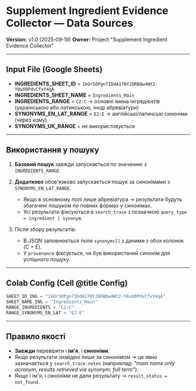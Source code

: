 # Supplement Ingredient Evidence Collector — Data Sources

**Version:** v1.0 (2025‑09‑19)
**Owner:** Project "Supplement Ingredient Evidence Collector"

---

## Input File (Google Sheets)

* **INGREDIENTS\_SHEET\_ID** = `1kOrSOPgn7IDdA170YJDRBQw4Wt2-Y8uX0PdvCfxY4qA`
* **INGREDIENTS\_SHEET\_NAME** = `Ingredients_Main`
* **INGREDIENTS\_RANGE** = `C2:C` → основні імена інгредієнтів (українською або латинською, іноді абревіатури)
* **SYNONYMS\_EN\_LAT\_RANGE** = `E2:E` → англійські/латинські синоніми (через кому)
* **SYNONYMS\_UK\_RANGE** = *не використовується*

---

## Використання у пошуку

1. **Базовий пошук** завжди запускається по значенню з `INGREDIENTS_RANGE`.
2. **Додатково** обов'язково запускається пошук за синонімами з `SYNONYMS_EN_LAT_RANGE`.

   * Якщо в основному полі лише абревіатура → результати будуть збагачені пошуком по повних формах у синонімах.
   * Усі результати фіксуються в `search_trace` з позначкою `query_type = ingredient | synonym`.
3. Після збору результатів:

   * В JSON заповнюється поле `synonyms[]` з даними з обох колонок (C + E).
   * У `provenance` фіксується, чи був використаний синонім для успішного пошуку.

---

## Colab Config (Cell @title Config)

```python
SHEET_ID_ING = "1kOrSOPgn7IDdA170YJDRBQw4Wt2-Y8uX0PdvCfxY4qA"
SHEET_NAME_ING = "Ingredients_Main"
RANGE_INGREDIENTS = "C2:C"
RANGE_SYNONYMS_EN_LAT = "E2:E"
```

---

## Правило якості

* **Завжди** перевіряти і **ім'я**, і **синоніми**.
* Якщо результати знайдені лише за синонімом → це явно зазначається у `search_trace.notes` (наприклад: *"main name only acronym, results retrieved via synonym: full term"*).
* Якщо і ім'я, і синоніми не дали результату → `result_status = not_found`.